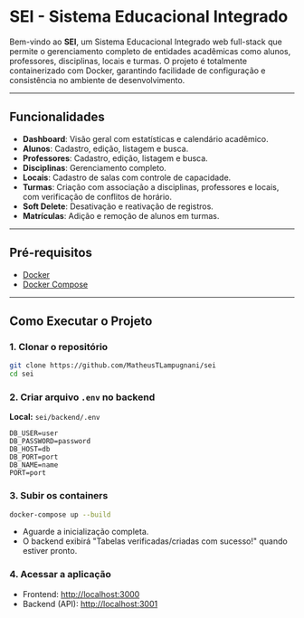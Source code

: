 # SEI - Sistema Educacional Integrado

Bem-vindo ao **SEI**, um Sistema Educacional Integrado web full-stack que permite o gerenciamento completo de entidades acadêmicas como alunos, professores, disciplinas, locais e turmas. O projeto é totalmente containerizado com Docker, garantindo facilidade de configuração e consistência no ambiente de desenvolvimento.

---

## Funcionalidades

- **Dashboard**: Visão geral com estatísticas e calendário acadêmico.
- **Alunos**: Cadastro, edição, listagem e busca.
- **Professores**: Cadastro, edição, listagem e busca.
- **Disciplinas**: Gerenciamento completo.
- **Locais**: Cadastro de salas com controle de capacidade.
- **Turmas**: Criação com associação a disciplinas, professores e locais, com verificação de conflitos de horário.
- **Soft Delete**: Desativação e reativação de registros.
- **Matrículas**: Adição e remoção de alunos em turmas.

---

## Pré-requisitos

- [Docker](https://www.docker.com/get-started)
- [Docker Compose](https://docs.docker.com/compose/install/)

---

## Como Executar o Projeto

### 1. Clonar o repositório

```bash
git clone https://github.com/MatheusTLampugnani/sei
cd sei
```

### 2. Criar arquivo `.env` no backend

**Local:** `sei/backend/.env`

```env
DB_USER=user
DB_PASSWORD=password
DB_HOST=db
DB_PORT=port
DB_NAME=name
PORT=port
```

### 3. Subir os containers

```bash
docker-compose up --build
```

- Aguarde a inicialização completa.
- O backend exibirá "Tabelas verificadas/criadas com sucesso!" quando estiver pronto.

### 4. Acessar a aplicação

- Frontend: [http://localhost:3000](http://localhost:3000)
- Backend (API): [http://localhost:3001](http://localhost:3001)